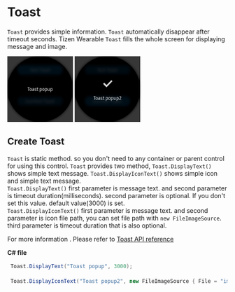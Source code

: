 # Toast
`Toast` provides simple information. `Toast` automatically disappear after timeout seconds.
Tizen Wearable `Toast` fills the whole screen for displaying message and image.


<img src="data/toast1.png" alt="Drawing" style="width: 150px;"/>
<img src="data/toast2.png" alt="Drawing" style="width: 150px;"/>

## Create Toast
`Toast` is static method. so you don't need to any container or parent control for using this control.
`Toast` provides two method, `Toast.DisplayText()` shows simple text message. `Toast.DisplayIconText()` shows simple icon and simple text message.\
`Toast.DisplayText()` first parameter is message text. and second parameter is timeout duration(milliseconds). second parameter is optional. If you don't set this value.
default value(3000) is set.\
`Toast.DisplayIconText()` first parameter is message text. and second parameter is icon file path, you can set file path with `new FileImageSource`. third parameter is timeout duration that is also optional.

For more information . Please refer to [Toast  API reference](https://github.sec.samsung.net/pages/dotnet/tizen-circular-ui/api/Tizen.Wearable.CircularUI.Forms.Toast.html)

**C# file**
```cs
 Toast.DisplayText("Toast popup", 3000);

 Toast.DisplayIconText("Toast popup2", new FileImageSource { File = "image/tw_ic_popup_btn_check.png" }, 2000);
```
